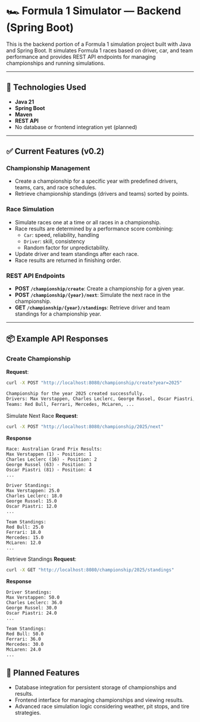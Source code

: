 # 🏎️ Formula 1 Simulator — Backend (Spring Boot)

This is the backend portion of a Formula 1 simulation project built with Java and Spring Boot. It simulates Formula 1 races based on driver, car, and team performance and provides REST API endpoints for managing championships and running simulations.

---

## 🔧 Technologies Used

- **Java 21**
- **Spring Boot**
- **Maven**
- **REST API**
- No database or frontend integration yet (planned)

---

## ✅ Current Features (v0.2)

### Championship Management
- Create a championship for a specific year with predefined drivers, teams, cars, and race schedules.
- Retrieve championship standings (drivers and teams) sorted by points.

### Race Simulation
- Simulate races one at a time or all races in a championship.
- Race results are determined by a performance score combining:
  - `Car`: speed, reliability, handling
  - `Driver`: skill, consistency
  - Random factor for unpredictability.
- Update driver and team standings after each race.
- Race results are returned in finishing order.

### REST API Endpoints
- **POST `/championship/create`**: Create a championship for a given year.
- **POST `/championship/{year}/next`**: Simulate the next race in the championship.
- **GET `/championship/{year}/standings`**: Retrieve driver and team standings for a championship year.

---

## 📦 Example API Responses

### Create Championship
**Request**:
```bash
curl -X POST "http://localhost:8080/championship/create?year=2025"

Championship for the year 2025 created successfully. 
Drivers: Max Verstappen, Charles Leclerc, George Russel, Oscar Piastri, ...
Teams: Red Bull, Ferrari, Mercedes, McLaren, ...
```

Simulate Next Race
**Request**:
```bash
curl -X POST "http://localhost:8080/championship/2025/next"
```

**Response**
```
Race: Australian Grand Prix Results:
Max Verstappen (1) - Position: 1
Charles Leclerc (16) - Position: 2
George Russel (63) - Position: 3
Oscar Piastri (81) - Position: 4
...

Driver Standings:
Max Verstappen: 25.0
Charles Leclerc: 18.0
George Russel: 15.0
Oscar Piastri: 12.0
...

Team Standings:
Red Bull: 25.0
Ferrari: 18.0
Mercedes: 15.0
McLaren: 12.0
...
```

Retrieve Standings
**Request**:
```bash
curl -X GET "http://localhost:8080/championship/2025/standings"
```

**Response**
```
Driver Standings:
Max Verstappen: 50.0
Charles Leclerc: 36.0
George Russel: 30.0
Oscar Piastri: 24.0
...

Team Standings:
Red Bull: 50.0
Ferrari: 36.0
Mercedes: 30.0
McLaren: 24.0
...
```

## 🚀 Planned Features
- Database integration for persistent storage of championships and results.
- Frontend interface for managing championships and viewing results.
- Advanced race simulation logic considering weather, pit stops, and tire strategies.